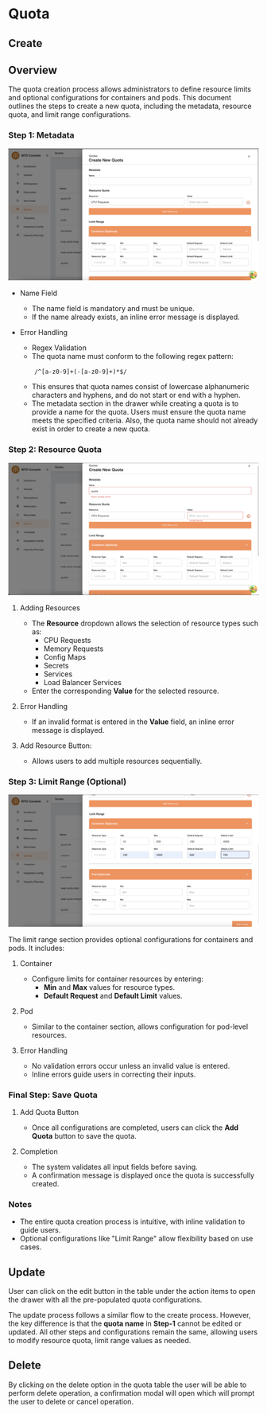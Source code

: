 # Quota

## Create

## Overview

The quota creation process allows administrators to define resource limits and optional configurations for containers and pods. This document outlines the steps to create a new quota, including the metadata, resource quota, and limit range configurations.

### Step 1: Metadata

![quotaCreationMetadata](../../images/quotaCreationMetadata.png)

- Name Field
    - The name field is mandatory and must be unique.
    - If the name already exists, an inline error message is displayed.

- Error Handling
    - Regex Validation
    - The quota name must conform to the following regex pattern:

    ```regex
        /^[a-z0-9]+(-[a-z0-9]+)*$/
    ```

    - This ensures that quota names consist of lowercase alphanumeric characters and hyphens, and do not start or end with a hyphen.
    - The metadata section in the drawer while creating a quota is to provide a name for the quota. Users must ensure the quota name meets the specified
    criteria. Also, the quota name should not already exist in order to create a new quota.

### Step 2: Resource Quota

![quotaCreationResourceQuota](../../images/quotaCreationResourceQuota.png)

1. Adding Resources
   - The **Resource** dropdown allows the selection of resource types such as:
     - CPU Requests
     - Memory Requests
     - Config Maps
     - Secrets
     - Services
     - Load Balancer Services
   - Enter the corresponding **Value** for the selected resource.

1. Error Handling
   - If an invalid format is entered in the **Value** field, an inline error message is displayed.

1. Add Resource Button:
   - Allows users to add multiple resources sequentially.

### Step 3: Limit Range (Optional)

![quotaCreationLimitRange](../../images/quotaCreationLimitRange.png)

The limit range section provides optional configurations for containers and pods. It includes:

1. Container
   - Configure limits for container resources by entering:
     - **Min** and **Max** values for resource types.
     - **Default Request** and **Default Limit** values.

1. Pod
   - Similar to the container section, allows configuration for pod-level resources.

1. Error Handling
   - No validation errors occur unless an invalid value is entered.
   - Inline errors guide users in correcting their inputs.

### Final Step: Save Quota

1. Add Quota Button
   - Once all configurations are completed, users can click the **Add Quota** button to save the quota.

1. Completion
   - The system validates all input fields before saving.
   - A confirmation message is displayed once the quota is successfully created.

### Notes

- The entire quota creation process is intuitive, with inline validation to guide users.
- Optional configurations like "Limit Range" allow flexibility based on use cases.

## Update

User can click on the edit button in the table under the action items to open the drawer with all the pre-populated quota configurations.

The update process follows a similar flow to the create process. However, the key difference is that the **quota name** in **Step-1** cannot be edited or updated. All other steps and configurations remain the same, allowing users to modify resource quota, limit range values as needed.

## Delete

By clicking on the delete option in the quota table the user will be able to perform delete operation, a confirmation modal will open which will prompt the user to delete or cancel operation.
